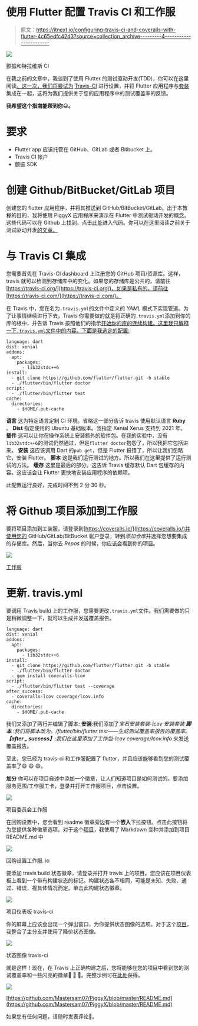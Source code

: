 # 使用 Flutter 配置 Travis CI 和工作服

> 原文：<https://itnext.io/configuring-travis-ci-and-coveralls-with-flutter-4c65edfc42d3?source=collection_archive---------4----------------------->

![](img/63a929ee88a9dc0e9224a65e9c6555b5.png)

颤振和特拉维斯 CI

在我之前的文章中，我谈到了使用 Flutter 的测试驱动开发(TDD)，你可以在这里阅读[。这一次，我们将尝试为](https://medium.com/@sammytech/test-driven-development-in-flutter-e7fe7921ea92) [Travis-CI](https://travis-ci.com/) 进行设置，并将 Flutter 应用程序与[套装](https://coveralls.io/)集成在一起，这将为我们提供关于您的应用程序中的测试覆盖率的反馈。

**我希望这个指南能帮到你**😀**。**

# **要求**

*   Flutter app 应该托管在 GitHub、GitLab 或者 Bitbucket 上。
*   Travis CI 帐户
*   颤振 SDK

# 创建 Github/BitBucket/GitLab 项目

创建您的 flutter 应用程序，并将其推送到 GitHub/BitBucket/GitLab。出于本教程的目的，我将使用 PiggyX 应用程序来演示在 Flutter 中测试驱动开发的概念。这些代码可以在 Github 上找到。点击[此处](https://github.com/Mastersam07/PiggyX)进入代码。你可以在这里阅读之前关于测试驱动开发[的文章。](https://medium.com/@sammytech/test-driven-development-in-flutter-e7fe7921ea92)

# 与 Travis CI 集成

您需要首先在 Travis-CI dashboard 上注册您的 GitHub 项目/资源库。这样，travis 就可以检测到存储库中的变化。如果您的存储库是公共的，请前往[https://travis-ci.org/](https://travis-ci.org/)，如果是私有的，请前往[https://travis-ci.com/](https://travis-ci.com/)。

在 Travis 中，您在名为`.travis.yml`的文件中定义的 *YAML* 模式下实现管道。为了让事情继续进行下去，Travis 你需要做的就是将正确的`.travis.yml`添加到你的库的根中，并告诉 Travis 按照他们的指示[开始你的库的连续构建。这里我只解释一下`.travis.yml`文件中的内容。下面是我选定的配置:](https://docs.travis-ci.com/user/getting-started)

```
language: dart
dist: xenial
addons:
  apt:
    packages:
      - lib32stdc++6
install:
  - git clone https://github.com/flutter/flutter.git -b stable
  - ./flutter/bin/flutter doctor
script:
  - ./flutter/bin/flutter test
cache:
  directories:
    - $HOME/.pub-cache
```

**语言** 这为特定语言定制 CI 环境。省略这一部分告诉 travis 使用默认语言 **Ruby** 。
**Dist** 指定使用的 Ubuntu 基础版本。我指定 Xenial Xerus 支持到 2021 年。
**插件** 这可以让你在操作系统上安装额外的软件包。在我的实验中，没有`lib32stdc++6`的测试仍然通过，但是`flutter doctor`抱怨了，所以我把它包括进来。
**安装** 这应该调用 Dart 的`pub get`，但是 Flutter 报错了，所以让我们忽略它，安装 Flutter。 **脚本** 这是我们运行测试的地方。所以我们在这里提供了运行测试的方法。
**缓存** 这里是最后的部分。这告诉 Travis 缓存默认 Dart 包缓存的内容。这应该会让 Flutter 更快地安装应用程序的依赖项。

此配置运行良好，完成时间不到 2 分 30 秒。

# 将 Github 项目添加到工作服

要将项目添加到工装服，请登录到[https://coveralls.io/](https://coveralls.io/)并使用您的 GitHub/GitLab/BitBucket 帐户登录，转到*添加仓库*并选择您想要集成的存储库。然后，当你去 *Repos* 的时候，你应该会看到你的项目。

![](img/9e3e64f106b26cbfb5ccdff4a00b5f4e.png)

[工作服](https://coveralls.io/)

# 更新. travis.yml

要调用 Travis build 上的工作服，您需要更改`.travis.yml`文件。我们需要做的只是稍微调整一下，就可以生成并发送覆盖报告。

```
language: dart
dist: xenial
addons:
  apt:
    packages:
      - lib32stdc++6
install:
  - git clone https://github.com/flutter/flutter.git -b stable
  - ./flutter/bin/flutter doctor
  - gem install coveralls-lcov
script:
  - ./flutter/bin/flutter test --coverage
after_success:
  - coveralls-lcov coverage/lcov.info
cache:
  directories:
    - $HOME/.pub-cache
```

我们又添加了两行并编辑了脚本:
**安装**:我们添加了*宝石安装套装-lcov 安装套装* ***脚本*** *:我们将脚本改为。/flutter/bin/flutter test——生成测试覆盖率报告的覆盖率。* ***【after _ success】****:我们在这里添加了工作包-lcov coverage/lcov.info* 来发送覆盖报告。

至此，您已经为 travis-ci 和工作服配置了 flutter，并且应该能够看到您的测试覆盖率了😄 😄 😄。

**加分** 你可以在项目自述中添加一个徽章，让人们知道项目是如何测试的。要添加服务范围/工作服工卡，登录并打开工作服项目，点击设置。

![](img/376952738aae4e9d3678afd1f6f89d40.png)

项目委员会工作服

在回购设置中，您会看到 readme 徽章旁边有一个**嵌入**下拉按钮。点击此按钮将为您提供各种徽章选项。对于这个[项目](https://github.com/Mastersam07/PiggyX)，我使用了 Markdown 变种并添加到项目 README.md 中

![](img/1085058a9680b0f29e3e582515538197.png)

回购设置工作服. io

要添加 travis build 状态徽章，请登录并打开 travis 上的项目。您应该在项目仪表板上看到一个带有构建状态的标记。构建状态各不相同，可能是未知、失败、通过、错误，视具体情况而定。单击此构建状态徽章。

![](img/dfefcb95497d04e119fd87c610babf4c.png)

项目仪表板 travis-ci

你的屏幕上应该会出现一个弹出窗口，为你提供状态图像的选项。对于这个[项目](https://github.com/Mastersam07/PiggyX)，我整合了主分支并使用了降价状态图像。

![](img/cfda48402597bd86689879bd9109c802.png)

状态图像 travis-ci

就是这样！现在，在 Travis 上正确构建之后，您将能够在您的项目中看到您的测试覆盖率和一些闪亮的徽章💃 💃 💃。完整示例可在[此处](https://github.com/Mastersam07/PiggyX)获得。

![](img/bd59e83c29c91ce0ef8adf07c1af072a.png)

[https://github.com/Mastersam07/PiggyX/blob/master/README.md](https://github.com/Mastersam07/PiggyX/blob/master/README.md)

如果您有任何问题，请随时发表评论🙂。